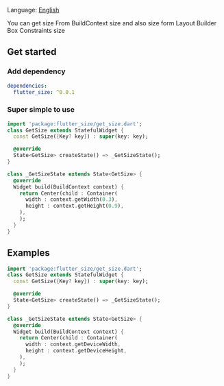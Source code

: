 <!--
This README describes the package. If you publish this package to pub.dev,
this README's contents appear on the landing page for your package.

For information about how to write a good package README, see the guide for
[writing package pages](https://dart.dev/guides/libraries/writing-package-pages).

For general information about developing packages, see the Dart guide for
[creating packages](https://dart.dev/guides/libraries/create-library-packages)
and the Flutter guide for
[developing packages and plugins](https://flutter.dev/developing-packages).
-->

Language: [English](README.md)

You can get size From BuildContext size and also size form Layout Builder Box Constraints size

## Get started


### Add dependency

```yaml
dependencies:
  flutter_size: ^0.0.1
```

### Super simple to use

```dart
import 'package:flutter_size/get_size.dart';
class GetSize extends StatefulWidget {
  const GetSize({Key? key}) : super(key: key);

  @override
  State<GetSize> createState() => _GetSizeState();
}

class _GetSizeState extends State<GetSize> {
  @override
  Widget build(BuildContext context) {
    return Center(child : Container(
      width : context.getWidth(0.3),
      height : context.getHeight(0.9),
    ),
    );
  }
}

```



## Examples

```dart
import 'package:flutter_size/get_size.dart';
class GetSize extends StatefulWidget {
  const GetSize({Key? key}) : super(key: key);

  @override
  State<GetSize> createState() => _GetSizeState();
}

class _GetSizeState extends State<GetSize> {
  @override
  Widget build(BuildContext context) {
    return Center(child : Container(
      width : context.getDeviceWidth,
      height : context.getDeviceHeight,
    ),
    );
  }
}

```

